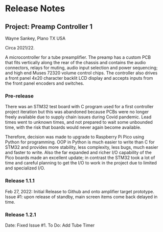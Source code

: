 # Release Notes
## Project: Preamp Controller 1
Wayne Sankey, Plano TX USA

Circa 2021/22.

A microcontroller for a tube preamplifier.  The preamp has a custom PCB that fits vertically along the rear of the chassis and contains the audio connectors, relays for muting, audio input selection and power sequencing; and high end Muses 72320 volume control chips. The controller also drives a front panel 4x20 character backlit LCD display and accepts inputs from the front panel encoders and switches.
### Pre-release
There was an STM32 test board with C program used for a first controller project iteration but this was abandoned because PCBs were no longer freely available due to supply chain issues during Covid pandemic.  Lead times went to unknown times, and not prepared to wait some unbounded time, with the risk that boards would never again become available.

Therefore, decision was made to upgrade to Raspberry Pi Pico using Python for programming.  OOP in Python is much easier to write than C for STM32 and provides more stability, less complexity, less bugs, much easier and faster to write.  Also the far expanded and richer I/O capability of the Pico boards made an excellent update; in contrast the STM32 took a lot of time and careful planning to get the I/O to work in the project due to limited and specialized I/O.

### Release 1.1.1
Feb 27, 2022: Initial Release to Github and onto amplifier target prototype.
Issue #1: upon release of standby, main screen items come back delayed in time.

### Release 1.2.1
Date:
Fixed Issue #1.
To Do:
Add Tube Timer